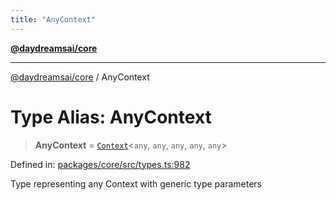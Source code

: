 ```yaml
---
title: "AnyContext"
---
```


[**@daydreamsai/core**](./api-reference.md)

***

[@daydreamsai/core](./api-reference.md) / AnyContext

# Type Alias: AnyContext

> **AnyContext** = [`Context`](./Context.md)\<`any`, `any`, `any`, `any`, `any`\>

Defined in: [packages/core/src/types.ts:982](https://github.com/dojoengine/daydreams/blob/877d54c3d7a1ffa2e1fe799ae3402216c969af05/packages/core/src/types.ts#L982)

Type representing any Context with generic type parameters
